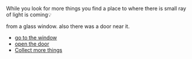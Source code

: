  While you look for more things you find a place to where there is small ray of light is coming💡

 from a glass window. also there was a door near it.


- [go to the window](../WIP.md)
- [open the door](../WIP.md)
- [Collect more things](2-BBC.md)
